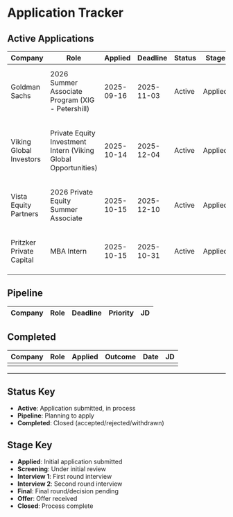 # Application Tracker

## Active Applications

| Company | Role | Applied | Deadline | Status | Stage | Next Step | JD |
|---------|------|---------|----------|--------|-------|-----------|-----|
| Goldman Sachs | 2026 Summer Associate Program (XIG - Petershill) | 2025-09-16 | 2025-11-03 | Active | Applied | Awaiting Response | [[jds/2025-10-29_Goldman-Sachs_2026-Summer-Associate-Program]] |
| Viking Global Investors | Private Equity Investment Intern (Viking Global Opportunities) | 2025-10-14 | 2025-12-04 | Active | Applied | Attend Webinar (11/13) | [[jds/2025-10-10_Viking-Global-Investors_Private-Equity-Investment-Intern]] |
| Vista Equity Partners | 2026 Private Equity Summer Associate | 2025-10-15 | 2025-12-10 | Active | Applied | Assessment Completed | [[jds/2025-10-14_Vista-Equity-Partners_Private-Equity-Summer-Associate]] |
| Pritzker Private Capital | MBA Intern | 2025-10-15 | 2025-10-31 | Active | Applied | Awaiting Response | [[jds/2025-09-25_Pritzker-Private-Capital_MBA-Intern]] |

## Pipeline

| Company | Role | Deadline | Priority | JD |
|---------|------|----------|----------|-----|

## Completed

| Company | Role | Applied | Outcome | Date | JD |
|---------|------|---------|---------|------|-----|
| | | | | | |

---

## Status Key
- **Active**: Application submitted, in process
- **Pipeline**: Planning to apply
- **Completed**: Closed (accepted/rejected/withdrawn)

## Stage Key
- **Applied**: Initial application submitted
- **Screening**: Under initial review
- **Interview 1**: First round interview
- **Interview 2**: Second round interview
- **Final**: Final round/decision pending
- **Offer**: Offer received
- **Closed**: Process complete